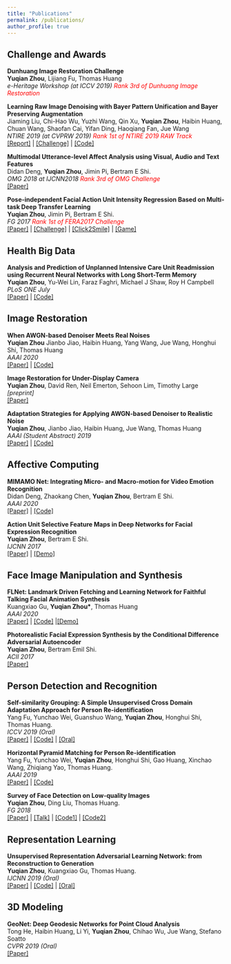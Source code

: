 ```yaml
---
title: "Publications"
permalink: /publications/
author_profile: true
---
```

## Challenge and Awards
<b>Dunhuang Image Restoration Challenge</b> <br>
<b>Yuqian Zhou</b>, Lijiang Fu, Thomas Huang
<br> <i>e-Heritage Workshop (at ICCV 2019) <span style="color:red">Rank 3rd of Dunhuang Image Restoration</span> </i>

<b>Learning Raw Image Denoising with Bayer Pattern Unification and Bayer Preserving Augmentation</b> <br>
Jiaming Liu, Chi-Hao Wu, Yuzhi Wang, Qin Xu, <b>Yuqian Zhou</b>, Haibin Huang, Chuan Wang, Shaofan Cai, Yifan Ding, Haoqiang Fan, Jue Wang
<br> <i>NTIRE 2019 (at CVPRW 2019) <span style="color:red">Rank 1st of NTIRE 2019 RAW Track</span> </i>
<br>[[Report]](https://arxiv.org/abs/1904.12945) | [[Challenge]]() |  [[Code]](https://drive.google.com/open?id=1Xcs610rOpdQ3qc_bM5Dlb4s6lg83Q_N5)


<b>Multimodal Utterance-level Affect Analysis using Visual, Audio and Text Features</b> <br>
Didan Deng, <b>Yuqian Zhou</b>, Jimin Pi, Bertram E Shi. 
<br> <i>OMG 2018 at IJCNN2018 <span style="color:red">Rank 3rd of OMG Challenge</span></i>
<br>[[Paper]](https://arxiv.org/abs/1805.00625)

<b>Pose-independent Facial Action Unit Intensity Regression Based on Multi-task Deep Transfer Learning</b> <br>
<b>Yuqian Zhou</b>, Jimin Pi, Bertram E Shi. 
<br> <i>FG 2017 <span style="color:red">Rank 1st of FERA2017 Challenge</span></i>
<br>[[Paper]](https://ieeexplore.ieee.org/abstract/document/7961835) | [[Challenge]](http://sspnet.eu/fera2017/) | [[Click2Smile]](https://www.youtube.com/watch?v=pygM4xODYVU) | [[Game]](https://www.youtube.com/watch?v=if4hdFyR94I&feature=youtu.be)


## Health Big Data

<b>Analysis and Prediction of Unplanned Intensive Care Unit Readmission using Recurrent Neural Networks with Long Short-Term Memory</b> 
<br><b>Yuqian Zhou</b>, Yu-Wei Lin, Faraz Faghri, Michael J Shaw, Roy H Campbell 
<br> <i>PLoS ONE July</i>
<br>[[Paper]](https://www.biorxiv.org/content/10.1101/385518v1) | [[Code]](https://github.com/yzhouas/MIMIC-III_ICU_Readmission_Analysis)

## Image Restoration

<b>When AWGN-based Denoiser Meets Real Noises</b> <br>
<b>Yuqian Zhou</b> Jianbo Jiao, Haibin Huang, Yang Wang, Jue Wang, Honghui Shi, Thomas Huang 
<br> <i>AAAI 2020</i>
<br>[[Paper]](https://arxiv.org/pdf/1904.03485.pdf) | [[Code]](https://github.com/yzhouas/PD-Denoising-pytorch)<br>

<b>Image Restoration for Under-Display Camera</b> <br>
<b>Yuqian Zhou</b>, David Ren, Neil Emerton, Sehoon Lim, Timothy Large
<br> <i>[preprint]</i>
<br>[[Paper]](https://arxiv.org/pdf/2003.04857.pdf)

<b>Adaptation Strategies for Applying AWGN-based Denoiser to Realistic Noise</b> <br>
<b>Yuqian Zhou</b>, Jianbo Jiao, Haibin Huang, Jue Wang, Thomas Huang 
<br> <i>AAAI (Student Abstract) 2019</i>
<br>[[Paper]](https://www.aaai.org/Papers/AAAI/2019/SA-ZhouY.332.pdf) | [[Code]](https://github.com/yzhouas/PD-Denoising-pytorch)<br>

## Affective Computing
<b>MIMAMO Net: Integrating Micro- and Macro-motion for Video Emotion Recognition</b> <br>
Didan Deng, Zhaokang Chen, <b>Yuqian Zhou</b>, Bertram E Shi. 
<br> <i>AAAI 2020</i>
<br>[[Paper]](https://arxiv.org/abs/1911.09784) | [[Code]](https://github.com/wtomin/MIMAMO-Net)

<b>Action Unit Selective Feature Maps in Deep Networks for Facial Expression Recognition</b> <br>
<b>Yuqian Zhou</b>, Bertram E Shi. 
<br> <i>IJCNN 2017</i>
<br>[[Paper]](https://ieeexplore.ieee.org/abstract/document/7966100) | [[Demo]](https://www.youtube.com/watch?v=sf9exK3aFWQ)

## Face Image Manipulation and Synthesis
<b>FLNet: Landmark Driven Fetching and Learning Network for Faithful Talking Facial Animation Synthesis</b><br>
Kuangxiao Gu, <b>Yuqian Zhou*</b>, Thomas Huang
<br> <i>AAAI 2020</i>
<br>[[Paper]](https://arxiv.org/abs/1911.09224) | [[Code]](https://github.com/kgu3/FLNet_AAAI2020) |[[Demo]](https://www.youtube.com/watch?v=bpBOPnItQTo)

<b>Photorealistic Facial Expression Synthesis by the Conditional Difference Adversarial Autoencoder</b><br>
<b>Yuqian Zhou</b>, Bertram Emil Shi.
<br> <i>ACII 2017</i>
<br>[[Paper]](https://arxiv.org/abs/1708.09126)

## Person Detection and Recognition
<b>Self-similarity Grouping: A Simple Unsupervised Cross Domain Adaptation Approach for Person Re-identification</b> <br>
Yang Fu, Yunchao Wei, Guanshuo Wang, <b>Yuqian Zhou</b>, Honghui Shi, Thomas Huang. 
<br> <i>ICCV 2019 (Oral)</i>
<br>[[Paper]](https://arxiv.org/abs/1811.10144) | [[Code]](https://github.com/OasisYang/SSG) | [[Oral]](https://conftube.com/video/xzygVl7ZncQ?tocitem=132)

<b>Horizontal Pyramid Matching for Person Re-identification</b> <br>
Yang Fu, Yunchao Wei, <b>Yuqian Zhou</b>, Honghui Shi, Gao Huang, Xinchao Wang, Zhiqiang Yao, Thomas Huang. 
<br> <i>AAAI 2019</i>
<br>[[Paper]](https://arxiv.org/abs/1804.05275) | [[Code]](https://github.com/OasisYang/HPM)

<b>Survey of Face Detection on Low-quality Images</b> <br>
<b>Yuqian Zhou</b>, Ding Liu, Thomas Huang. 
<br> <i>FG 2018</i>
<br>[[Paper]](https://arxiv.org/abs/1804.07362) | [[Talk]](https://www.youtube.com/watch?v=B9L4tZlPvdk&feature=youtu.be) | [[Code1]](https://github.com/rbgirshick/py-faster-rcnn) | [[Code2]](https://github.com/sfzhang15/SFD)

## Representation Learning

<b>Unsupervised Representation Adversarial Learning Network: from Reconstruction to Generation</b> <br>
<b>Yuqian Zhou</b>, Kuangxiao Gu, Thomas Huang. 
<br> <i>IJCNN 2019 (Oral)</i>
<br>[[Paper]](https://arxiv.org/abs/1804.07353) | [[Code]](https://github.com/yzhouas/RepGAN-tensorflow) | [[Oral]](https://www.youtube.com/watch?v=cCpkMFnNRNs&feature=youtu.be)

## 3D Modeling
<b>GeoNet: Deep Geodesic Networks for Point Cloud Analysis</b> <br>
Tong He,  Haibin Huang,  Li Yi,  <b>Yuqian Zhou</b>,  Chihao Wu,  Jue Wang,  Stefano Soatto 
<br> <i>CVPR 2019 (Oral)</i>
<br>[[Paper]](https://arxiv.org/abs/1901.00680)






